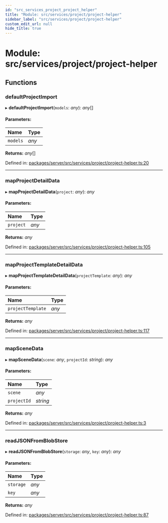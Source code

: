 ```yaml
---
id: "src_services_project_project_helper"
title: "Module: src/services/project/project-helper"
sidebar_label: "src/services/project/project-helper"
custom_edit_url: null
hide_title: true
---
```


# Module: src/services/project/project-helper

## Functions

### defaultProjectImport

▸ **defaultProjectImport**(`models`: *any*): *any*[]

#### Parameters:

Name | Type |
:------ | :------ |
`models` | *any* |

**Returns:** *any*[]

Defined in: [packages/server/src/services/project/project-helper.ts:20](https://github.com/xr3ngine/xr3ngine/blob/66a84a950/packages/server/src/services/project/project-helper.ts#L20)

___

### mapProjectDetailData

▸ **mapProjectDetailData**(`project`: *any*): *any*

#### Parameters:

Name | Type |
:------ | :------ |
`project` | *any* |

**Returns:** *any*

Defined in: [packages/server/src/services/project/project-helper.ts:105](https://github.com/xr3ngine/xr3ngine/blob/66a84a950/packages/server/src/services/project/project-helper.ts#L105)

___

### mapProjectTemplateDetailData

▸ **mapProjectTemplateDetailData**(`projectTemplate`: *any*): *any*

#### Parameters:

Name | Type |
:------ | :------ |
`projectTemplate` | *any* |

**Returns:** *any*

Defined in: [packages/server/src/services/project/project-helper.ts:117](https://github.com/xr3ngine/xr3ngine/blob/66a84a950/packages/server/src/services/project/project-helper.ts#L117)

___

### mapSceneData

▸ **mapSceneData**(`scene`: *any*, `projectId`: *string*): *any*

#### Parameters:

Name | Type |
:------ | :------ |
`scene` | *any* |
`projectId` | *string* |

**Returns:** *any*

Defined in: [packages/server/src/services/project/project-helper.ts:3](https://github.com/xr3ngine/xr3ngine/blob/66a84a950/packages/server/src/services/project/project-helper.ts#L3)

___

### readJSONFromBlobStore

▸ **readJSONFromBlobStore**(`storage`: *any*, `key`: *any*): *any*

#### Parameters:

Name | Type |
:------ | :------ |
`storage` | *any* |
`key` | *any* |

**Returns:** *any*

Defined in: [packages/server/src/services/project/project-helper.ts:87](https://github.com/xr3ngine/xr3ngine/blob/66a84a950/packages/server/src/services/project/project-helper.ts#L87)
